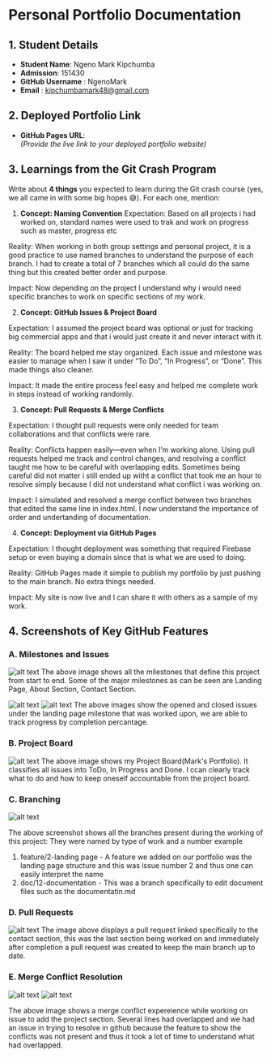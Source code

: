 # Personal Portfolio Documentation

## 1. Student Details

- **Student Name**: Ngeno Mark Kipchumba
- **Admission**: 151430
- **GitHub Username** : NgenoMark
- **Email** : kipchumbamark48@gmail.com

## 2. Deployed Portfolio Link

- **GitHub Pages URL**:  
  _(Provide the live link to your deployed portfolio website)_

## 3. Learnings from the Git Crash Program

Write about **4 things** you expected to learn during the Git crash course (yes, we all came in with some big hopes 😅).
For each one, mention:
1. **Concept: Naming Convention**
Expectation: Based on all projects i had worked on, standard names were used to trak and work on progress such as master, progress etc

Reality: When working in both group settings and personal project, it is a good practice to use named branches to understand the purpose of each branch. I had to create a total of 7 branches which all could do the same thing but this created better order and purpose.

Impact: Now depending on the project I understand why i would need specific branches to work on specific sections of my work.

2. **Concept: GitHub Issues & Project Board**

Expectation: I assumed the project board was optional or just for tracking big commercial apps and that i would just create it and never interact with it.

Reality: The board helped me stay organized. Each issue and milestone was easier to manage when I saw it under “To Do”, “In Progress”, or “Done”. This made things also cleaner.

Impact: It made the entire process feel easy and helped me complete work in steps instead of working randomly.


3. **Concept: Pull Requests & Merge Conflicts**

Expectation: I thought pull requests were only needed for team collaborations and that conflicts were rare.

Reality: Conflicts happen easily—even when I’m working alone. Using pull requests helped me track and control changes, and resolving a conflict taught me how to be careful with overlapping edits. Sometimes being careful did not matter i still ended up witht a conflict that took me an hour to resolve simply because I did not  understand what conflict i was working on.

Impact: I simulated and resolved a merge conflict between two branches that edited the same line in index.html. I now understand the importance of order and undertanding of documentation.


4. **Concept: Deployment via GitHub Pages**

Expectation: I thought deployment was something that required Firebase setup or even buying a domain since that is what we are used to doing.

Reality: GitHub Pages made it simple to publish my portfolio by just pushing to the main branch. No extra things needed.

Impact: My site is now live and I can share it with others as a sample of my work.


## 4. Screenshots of Key GitHub Features

### A. Milestones and Issues

![alt text](images/image.png)
The above image shows all the milestones that define this project from start to end. Some of the major milestones as can be seen are Landing Page, About Section, Contact Section.


![alt text](images/image-1.png)
![alt text](images/image-2.png)
The above images show the opened and closed issues under the landing page milestone that was worked upon, we are able to track progress by completion percantage.



### B. Project Board

![alt text](images/image-3.png)
The above image shows my Project Board(Mark's Portfolio).
It classifies all issues into ToDo, In Progress and Done.
I ccan clearly track what to do and how to keep oneself accountable from the project board.



### C. Branching

![alt text](images/image-7.png)

The above screenshot shows all the branches present during the working of this project:
They were named by type of work and a number
example 
1. feature/2-landing page - A feature we added on our portfolio was the landing page structure and this was issue number 2 and thus one can easily interpret the name
2. doc/12-documentation - This was a branch specifically to edit document files such as the documentatin.md



### D. Pull Requests

![alt text](images/image-4.png)
The image above displays a pull request linked specifically to the contact section, this was the last section being worked on and immediately after completion a pull request was created to keep the main branch up to date. 



### E. Merge Conflict Resolution

![alt text](images/image-5.png)
![alt text](images/image-6.png)

The above image shows a merge conflict expereience while working on issue to add the project section.
Several lines had overlapped and we had an issue in trying to resolve in github because the feature to show the conflicts was not present and thus it took a lot of time to understand what had overlapped.
